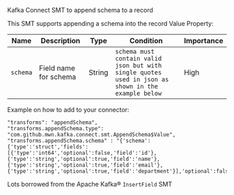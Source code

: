 Kafka Connect SMT to append schema to a record

This SMT supports appending a schema into the record Value
Property:

|Name|Description|Type|Condition|Importance|
|---|---|---|---|---|
|`schema`| Field name for schema | String | `schema must contain valid json but with single quotes used in json as shown in the example below` | High |

Example on how to add to your connector:
```
"transforms": "appendSchema",
"transforms.appendSchema.type": "com.github.mwn.kafka.connect.smt.AppendSchema$Value",
"transforms.appendSchema.schema" : "{'schema':{'type':'struct','fields':[{'type':'int64','optional':false,'field':'id'},{'type':'string','optional':true,'field':'name'},{'type':'string','optional':true,'field':'email'},{'type':'string','optional':true,'field':'department'}],'optional':false,'name':'test'}}"
```

Lots borrowed from the Apache Kafka® `InsertField` SMT
